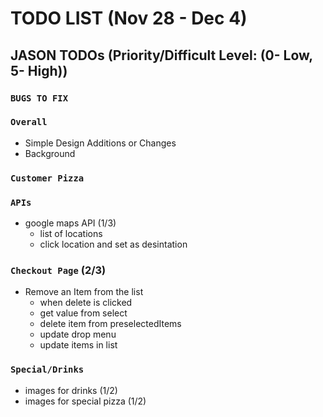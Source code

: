 # TODO LIST (Nov 28 - Dec 4)

## JASON TODOs (Priority/Difficult Level: (0- Low, 5- High))

### `BUGS TO FIX`

### `Overall`

- Simple Design Additions or Changes
- Background

### `Customer Pizza`

### `APIs`

- google maps API (1/3)
  - list of locations
  - click location and set as desintation

### `Checkout Page` (2/3)

- Remove an Item from the list
  - when delete is clicked
  - get value from select
  - delete item from preselectedItems
  - update drop menu
  - update items in list

### `Special/Drinks`

- images for drinks (1/2)
- images for special pizza (1/2)
